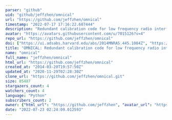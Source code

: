 ```yaml
---
parser: "github"
uid: "github/jeffzhen/omnical"
url: "https://github.com/jeffzhen/omnical"
timestamp: "2022-07-17 17:16:22.607444"
description: "Redundant calibration code for low frequency radio interferometers, managed by Jeff Zheng"
avatar: "https://avatars.githubusercontent.com/u/7015126?v=4"
repo_url: "https://github.com/jeffzhen/omnical"
doi: ["https://ui.adsabs.harvard.edu/abs/2014MNRAS.445.1084Z", "https://ui.adsabs.harvard.edu/abs/2019ascl.soft07010Z/abstract"]
title: "OMNICAL: Redundant calibration code for low frequency radio interferometers"
name: "omnical"
full_name: "jeffzhen/omnical"
html_url: "https://github.com/jeffzhen/omnical"
created_at: "2014-03-20T19:57:50Z"
updated_at: "2020-11-29T02:28:30Z"
clone_url: "https://github.com/jeffzhen/omnical.git"
size: 85487
stargazers_count: 4
watchers_count: 4
language: "Python"
subscribers_count: 2
owner: {"html_url": "https://github.com/jeffzhen", "avatar_url": "https://avatars.githubusercontent.com/u/7015126?v=4", "login": "jeffzhen", "type": "User"}
date: "2022-07-23 02:24:09.012593"
---
```

